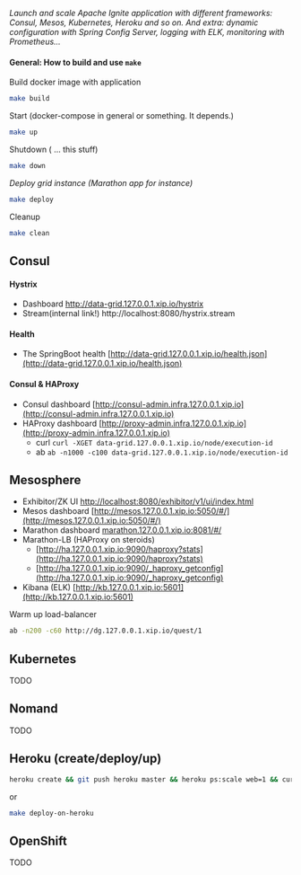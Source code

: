 _Launch and scale Apache Ignite application with different frameworks: Consul, Mesos, Kubernetes, Heroku and so on. And extra: dynamic configuration with Spring Config Server, logging with ELK, monitoring with Prometheus..._
#### General: How to build and use `make`

Build docker image with  application
```bash
make build
```
Start (docker-compose in general or something. It depends.)
```bash
make up
```

Shutdown ( ... this stuff)
```bash
make down
```

_Deploy grid instance (Marathon app for instance)_
```bash
make deploy
```

Cleanup 
```bash
make clean
```

## Consul

#### Hystrix
 * Dashboard http://data-grid.127.0.0.1.xip.io/hystrix
 * Stream(internal link!) http://localhost:8080/hystrix.stream

#### Health
 * The SpringBoot health [http://data-grid.127.0.0.1.xip.io/health.json](http://data-grid.127.0.0.1.xip.io/health.json)  

#### Consul & HAProxy
* Consul dashboard [http://consul-admin.infra.127.0.0.1.xip.io](http://consul-admin.infra.127.0.0.1.xip.io)
* HAProxy dashboard [http://proxy-admin.infra.127.0.0.1.xip.io](http://proxy-admin.infra.127.0.0.1.xip.io)
    * curl ```curl -XGET data-grid.127.0.0.1.xip.io/node/execution-id```
    * ab ```ab -n1000 -c100 data-grid.127.0.0.1.xip.io/node/execution-id```

## Mesosphere
* Exhibitor/ZK UI [http://localhost:8080/exhibitor/v1/ui/index.html](http://localhost:8080/exhibitor/v1/ui/index.html)
* Mesos dashboard [http://mesos.127.0.0.1.xip.io:5050/#/](http://mesos.127.0.0.1.xip.io:5050/#/)
* Marathon dashboard [marathon.127.0.0.1.xip.io:8081/#/](marathon.127.0.0.1.xip.io:8081)
* Marathon-LB (HAProxy on steroids)
    * [http://ha.127.0.0.1.xip.io:9090/haproxy?stats](http://ha.127.0.0.1.xip.io:9090/haproxy?stats) 
    * [http://ha.127.0.0.1.xip.io:9090/_haproxy_getconfig](http://ha.127.0.0.1.xip.io:9090/_haproxy_getconfig)
* Kibana (ELK) [http://kb.127.0.0.1.xip.io:5601](http://kb.127.0.0.1.xip.io:5601) 

Warm up load-balancer 
```bash 
ab -n200 -c60 http://dg.127.0.0.1.xip.io/quest/1
```

## Kubernetes
TODO

## Nomand
TODO

## Heroku (create/deploy/up)
```bash
heroku create && git push heroku master && heroku ps:scale web=1 && curl https://pure-plateau-77452.herokuapp.com/health | jq
```
or 
```bash
make deploy-on-heroku
```

## OpenShift
TODO
